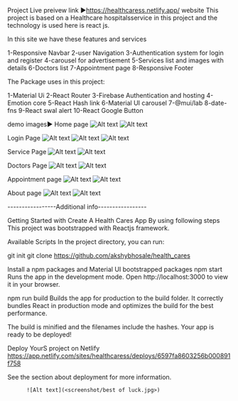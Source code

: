 Project Live preivew link ►https://healthcaress.netlify.app/ website This project is based on a Healthcare hospitalsservice in this project and the technology is used here is react js.

In this site we have these features and services

1-Responsive Navbar
2-user Navigation
3-Authentication system for login and register
4-carousel for advertisement
5-Services list and images with details
6-Doctors list
7-Appointment page
8-Responsive Footer        


The Package uses in this project:

1-Material Ui
2-React Router
3-Firebase Authentication and hosting
4-Emotion core
5-React Hash link
6-Material UI carousel
7-@mui/lab
8-date-fns
9-React swal alert
10-React Google Button

demo images► Home page
![Alt text](screenshot/healthcaress.netlify.app_home_desktop.png)
![Alt text](<screenshot/healthcaress.netlify.app_(iPhone 14 Pro Max)_home.png>)

Login Page
![Alt text](screenshot/healthcaress.netlify.app_login.png)
![Alt text](<screenshot/healthcaress.netlify.app_(iPhone 14 Pro Max)_login.png>)
![Alt text](<screenshot/healthcaress.netlify.app_(iPhone 14 Pro Max)_login_register.png>)

Service Page
![Alt text](screenshot/healthcaress.netlify.app__services.png)
![Alt text](<screenshot/healthcaress.netlify.app_(iPhone 14 Pro Max)_services.png>)

Doctors Page
![Alt text](screenshot/healthcaress.netlify.app__doctor.png)
![Alt text](<screenshot/healthcaress.netlify.app_(iPhone 14 Pro Max)_docter.png>)

Appointment page
![Alt text](screenshot/healthcaress.netlify.app__appointment.png)
![Alt text](<screenshot/healthcaress.netlify.app_(iPhone 14 Pro Max)_appointment.png>)

About page
![Alt text](screenshot/healthcaress.netlify.app_about.png)
![Alt text](<screenshot/healthcaress.netlify.app_(iPhone 14 Pro Max)_about.png>)

-----------------Additional info-----------------

Getting Started with Create A Health Cares App By using following steps
This project was bootstrapped with Reactjs framework.

Available Scripts
In the project directory, you can run:

git init
git clone https://github.com/akshybhosale/health_cares

Install a npm packages and Material UI bootstrapped packages
npm start
Runs the app in the development mode.
Open http://localhost:3000 to view it in your browser.

npm run build
Builds the app for production to the build folder.
It correctly bundles React in production mode and optimizes the build for the best performance.

The build is minified and the filenames include the hashes.
Your app is ready to be deployed!

Deploy YourS project on Netlify 
https://app.netlify.com/sites/healthcaress/deploys/6597fa8603256b000891f758

See the section about deployment for more information.

          ![Alt text](<screenshot/best of luck.jpg>)
          